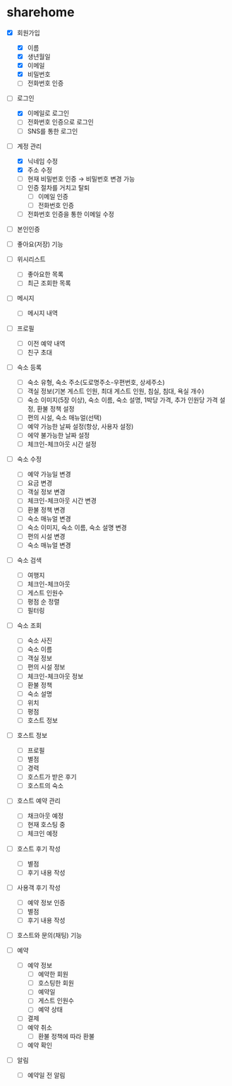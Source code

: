 # sharehome

- [X] 회원가입
    - [X] 이름
    - [X] 생년월일
    - [X] 이메일
    - [X] 비밀번호
    - [ ] 전화번호 인증

- [ ] 로그인
    - [X] 이메일로 로그인
    - [ ] 전화번호 인증으로 로그인
    - [ ] SNS를 통한 로그인

- [ ] 계정 관리
    - [X] 닉네임 수정
    - [X] 주소 수정
    - [ ] 현재 비밀번호 인증 → 비밀번호 변경 가능
    - [ ] 인증 절차를 거치고 탈퇴
        - [ ] 이메일 인증
        - [ ] 전화번호 인증
    - [ ] 전화번호 인증을 통한 이메일 수정

- [ ] 본인인증

- [ ] 좋아요(저장) 기능
- [ ] 위시리스트
    - [ ] 좋아요한 목록
    - [ ] 최근 조회한 목록

- [ ] 메시지
    - [ ] 메시지 내역

- [ ] 프로필
    - [ ] 이전 예약 내역
    - [ ] 친구 초대

- [ ] 숙소 등록
    - [ ] 숙소 유형, 숙소 주소(도로명주소-우편번호, 상세주소)
    - [ ] 객실 정보(기본 게스트 인원, 최대 게스트 인원, 침실, 침대, 욕실 개수)
    - [ ] 숙소 이미지(5장 이상), 숙소 이름, 숙소 설명, 1박당 가격, 추가 인원당 가격 설정, 환불 정책 설정
    - [ ] 편의 시설, 숙소 매뉴얼(선택)
    - [ ] 예약 가능한 날짜 설정(항상, 사용자 설정)
    - [ ] 에약 불가능한 날짜 설정
    - [ ] 체크인-체크아웃 시간 설정

- [ ] 숙소 수정
    - [ ] 예약 가능일 변경
    - [ ] 요금 변경
    - [ ] 객실 정보 변경
    - [ ] 체크인-체크아웃 시간 변경
    - [ ] 환불 정책 변경
    - [ ] 숙소 매뉴얼 변경
    - [ ] 숙소 이미지, 숙소 이름, 숙소 설명 변경
    - [ ] 편의 시설 변경
    - [ ] 숙소 매뉴얼 변경

- [ ] 숙소 검색
    - [ ] 여행지
    - [ ] 체크인-체크아웃
    - [ ] 게스트 인원수
    - [ ] 평점 순 정렬
    - [ ] 필터링

- [ ] 숙소 조회
    - [ ] 숙소 사진
    - [ ] 숙소 이름
    - [ ] 객실 정보
    - [ ] 편의 시설 정보
    - [ ] 체크인-체크아웃 정보
    - [ ] 환불 정책
    - [ ] 숙소 설명
    - [ ] 위치
    - [ ] 평점
    - [ ] 호스트 정보

- [ ] 호스트 정보
    - [ ] 프로필
    - [ ] 별점
    - [ ] 경력
    - [ ] 호스트가 받은 후기
    - [ ] 호스트의 숙소

- [ ] 호스트 예약 관리
    - [ ] 채크아웃 예정
    - [ ] 현재 호스팅 중
    - [ ] 체크인 예정

- [ ] 호스트 후기 작성
    - [ ] 별점
    - [ ] 후기 내용 작성

- [ ] 사용객 후기 작성
    - [ ] 예약 정보 인증
    - [ ] 별점
    - [ ] 후기 내용 작성

- [ ] 호스트와 문의(채팅) 기능

- [ ] 예약
    - [ ] 예약 정보
        - [ ] 예약한 회원
        - [ ] 호스팅한 회원
        - [ ] 예약일
        - [ ] 게스트 인원수
        - [ ] 예약 상태
    - [ ] 결제
    - [ ] 예약 취소
        - [ ] 환불 정책에 따라 환불
    - [ ] 예약 확인

- [ ] 알림
    - [ ] 예약일 전 알림